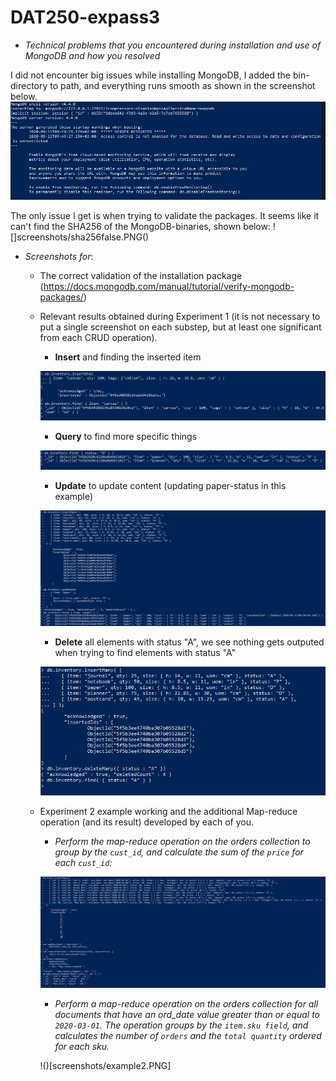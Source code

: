 # DAT250-expass3

* *Technical problems that you encountered during installation and use of MongoDB and how you resolved*

I did not encounter big issues while installing MongoDB, I added the bin-directory to path, and everything runs smooth as shown in the screenshot below. 
![](screenshots/mongodb.PNG)

The only issue I get is when trying to validate the packages. It seems like it can't find the SHA256 of the MongoDB-binaries, shown below:
![]screenshots/sha256false.PNG()


* *Screenshots for*:
    - The correct validation of the installation package (https://docs.mongodb.com/manual/tutorial/verify-mongodb-packages/)

    - Relevant results obtained during Experiment 1 (it is not necessary to put a single screenshot on each substep, but at least one significant from each CRUD operation).

        - **Insert** and finding the inserted item 
        
       ![insert](screenshots/insert.PNG) 

       - **Query** to find more specific things 

       ![](screenshots/query.PNG)

       - **Update** to update content (updating paper-status in this example) 

       ![](screenshots/update.PNG)

       - **Delete** all elements with status "A", we see nothing gets outputed when trying to find elements with status "A"

       ![](screenshots/delete.PNG)


    

    - Experiment 2 example working and the additional Map-reduce operation (and its result) developed by each of you.

        - *Perform the map-reduce operation on the orders collection to group by the ```cust_id```, and calculate the sum of the ```price``` for each ```cust_id```:*

        ![](screenshots/totalpricepercustomer.PNG)

        - *Perform a map-reduce operation on the orders collection for all documents that have an ord_date value greater than or equal to ```2020-03-01```. The operation groups by the ```item.sku field```, and calculates the number of ```orders``` and the ```total quantity``` ordered for each sku.*

        !()[screenshots/example2.PNG]


